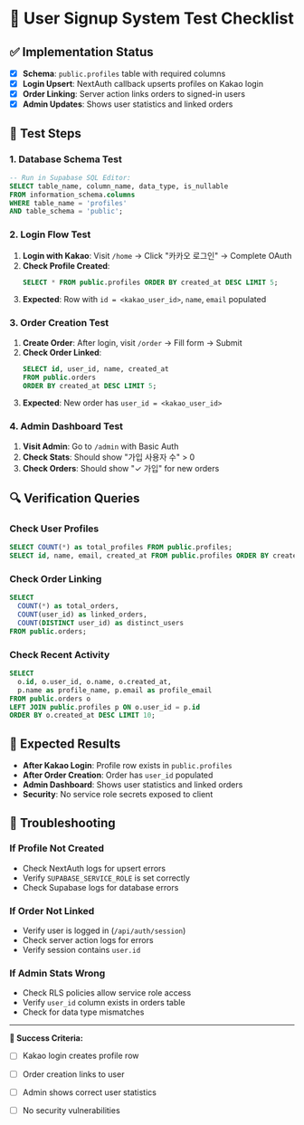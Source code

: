 # 🧪 User Signup System Test Checklist

## ✅ Implementation Status
- [x] **Schema**: `public.profiles` table with required columns
- [x] **Login Upsert**: NextAuth callback upserts profiles on Kakao login
- [x] **Order Linking**: Server action links orders to signed-in users
- [x] **Admin Updates**: Shows user statistics and linked orders

## 🧪 Test Steps

### 1. Database Schema Test
```sql
-- Run in Supabase SQL Editor:
SELECT table_name, column_name, data_type, is_nullable 
FROM information_schema.columns 
WHERE table_name = 'profiles' 
AND table_schema = 'public';
```

### 2. Login Flow Test
1. **Login with Kakao**: Visit `/home` → Click "카카오 로그인" → Complete OAuth
2. **Check Profile Created**: 
   ```sql
   SELECT * FROM public.profiles ORDER BY created_at DESC LIMIT 5;
   ```
3. **Expected**: Row with `id = <kakao_user_id>`, `name`, `email` populated

### 3. Order Creation Test
1. **Create Order**: After login, visit `/order` → Fill form → Submit
2. **Check Order Linked**:
   ```sql
   SELECT id, user_id, name, created_at 
   FROM public.orders 
   ORDER BY created_at DESC LIMIT 5;
   ```
3. **Expected**: New order has `user_id = <kakao_user_id>`

### 4. Admin Dashboard Test
1. **Visit Admin**: Go to `/admin` with Basic Auth
2. **Check Stats**: Should show "가입 사용자 수" > 0
3. **Check Orders**: Should show "✓ 가입" for new orders

## 🔍 Verification Queries

### Check User Profiles
```sql
SELECT COUNT(*) as total_profiles FROM public.profiles;
SELECT id, name, email, created_at FROM public.profiles ORDER BY created_at DESC LIMIT 5;
```

### Check Order Linking
```sql
SELECT 
  COUNT(*) as total_orders,
  COUNT(user_id) as linked_orders,
  COUNT(DISTINCT user_id) as distinct_users
FROM public.orders;
```

### Check Recent Activity
```sql
SELECT 
  o.id, o.user_id, o.name, o.created_at,
  p.name as profile_name, p.email as profile_email
FROM public.orders o
LEFT JOIN public.profiles p ON o.user_id = p.id
ORDER BY o.created_at DESC LIMIT 10;
```

## 🚨 Expected Results

- **After Kakao Login**: Profile row exists in `public.profiles`
- **After Order Creation**: Order has `user_id` populated
- **Admin Dashboard**: Shows user statistics and linked orders
- **Security**: No service role secrets exposed to client

## 🔧 Troubleshooting

### If Profile Not Created
- Check NextAuth logs for upsert errors
- Verify `SUPABASE_SERVICE_ROLE` is set correctly
- Check Supabase logs for database errors

### If Order Not Linked
- Verify user is logged in (`/api/auth/session`)
- Check server action logs for errors
- Verify session contains `user.id`

### If Admin Stats Wrong
- Check RLS policies allow service role access
- Verify `user_id` column exists in orders table
- Check for data type mismatches

---

**🎯 Success Criteria:**
- [ ] Kakao login creates profile row
- [ ] Order creation links to user
- [ ] Admin shows correct user statistics
- [ ] No security vulnerabilities



